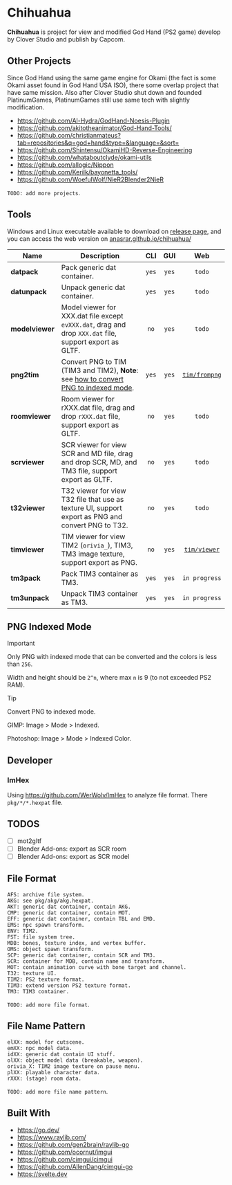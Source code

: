 # Chihuahua

**Chihuahua** is project for view and modified God Hand (PS2 game) develop by Clover Studio and publish by Capcom.

## Other Projects

Since God Hand using the same game engine for Okami (the fact is some Okami asset found in God Hand USA ISO), there some overlap project that have same mission. Also after Clover Studio shut down and founded PlatinumGames, PlatinumGames still use same tech with slightly modification.

- https://github.com/Al-Hydra/GodHand-Noesis-Plugin
- https://github.com/akitotheanimator/God-Hand-Tools/
- https://github.com/christianmateus?tab=repositories&q=god+hand&type=&language=&sort=
- https://github.com/Shintensu/OkamiHD-Reverse-Engineering
- https://github.com/whataboutclyde/okami-utils
- https://github.com/allogic/Nippon
- https://github.com/Kerilk/bayonetta_tools/
- https://github.com/WoefulWolf/NieR2Blender2NieR

`TODO: add more projects`.

## Tools

Windows and Linux executable available to download on [release page](https://github.com/anasrar/chihuahua/releases/tag/nightly), and you can access the web version on [anasrar.github.io/chihuahua/](https://anasrar.github.io/chihuahua)

| Name            | Description                                                                                                |  CLI  |  GUI  |                               Web                                |
| --------------- | ---------------------------------------------------------------------------------------------------------- | :---: | :---: | :--------------------------------------------------------------: |
| **datpack**     | Pack generic dat container.                                                                                | `yes` | `yes` |                              `todo`                              |
| **datunpack**   | Unpack generic dat container.                                                                              | `yes` | `yes` |                              `todo`                              |
| **modelviewer** | Model viewer for XXX.dat file except `evXXX.dat`, drag and drop `XXX.dat` file, support export as GLTF.    | `no`  | `yes` |                              `todo`                              |
| **png2tim**     | Convert PNG to TIM (TIM3 and TIM2), **Note**: see [how to convert PNG to indexed mode](#png-indexed-mode). | `yes` | `yes` | [`tim/frompng`](https://anasrar.github.io/chihuahua/tim/frompng) |
| **roomviewer**  | Room viewer for rXXX.dat file, drag and drop `rXXX.dat` file, support export as GLTF.                      | `no`  | `yes` |                              `todo`                              |
| **scrviewer**   | SCR viewer for view SCR and MD file, drag and drop SCR, MD, and TM3 file, support export as GLTF.          | `no`  | `yes` |                              `todo`                              |
| **t32viewer**   | T32 viewer for view T32 file that use as texture UI, support export as PNG and convert PNG to T32.         | `no`  | `yes` |                              `todo`                              |
| **timviewer**   | TIM viewer for view TIM2 (`orivia_`), TIM3, TM3 image texture, support export as PNG.                      | `no`  | `yes` |  [`tim/viewer`](https://anasrar.github.io/chihuahua/tim/viewer)  |
| **tm3pack**     | Pack TIM3 container as TM3.                                                                                | `yes` | `yes` |                          `in progress`                           |
| **tm3unpack**   | Unpack TIM3 container as TM3.                                                                              | `yes` | `yes` |                          `in progress`                           |

## PNG Indexed Mode

> [!IMPORTANT]  
> Only PNG with indexed mode that can be converted and the colors is less than `256`.
>
> Width and height should be `2^n`, where max `n` is 9 (to not exceeded PS2 RAM).

> [!TIP]
> Convert PNG to indexed mode.
>
> GIMP: Image > Mode > Indexed.
>
> Photoshop: Image > Mode > Indexed Color.

## Developer

### ImHex

Using https://github.com/WerWolv/ImHex to analyze file format. There `pkg/*/*.hexpat` file.

## TODOS

- [ ] mot2gltf
- [ ] Blender Add-ons: export as SCR room
- [ ] Blender Add-ons: export as SCR model

## File Format

```
AFS: archive file system.
AKG: see pkg/akg/akg.hexpat.
AKT: generic dat container, contain AKG.
CMP: generic dat container, contain MOT.
EFF: generic dat container, contain TBL and EMD.
EMS: npc spawn transform.
ENV: TIM2.
FST: file system tree.
MDB: bones, texture index, and vertex buffer.
OMS: object spawn transform.
SCP: generic dat container, contain SCR and TM3.
SCR: container for MDB, contain name and transform.
MOT: contain animation curve with bone target and channel.
T32: texture UI.
TIM2: PS2 texture format.
TIM3: extend version PS2 texture format.
TM3: TIM3 container.
```

`TODO: add more file format`.

## File Name Pattern

```
elXX: model for cutscene.
emXX: npc model data.
idXX: generic dat contain UI stuff.
olXX: object model data (breakable, weapon).
orivia_X: TIM2 image texture on pause menu.
plXX: playable character data.
rXXX: (stage) room data.
```

`TODO: add more file name pattern`.

## Built With

- https://go.dev/
- https://www.raylib.com/
- https://github.com/gen2brain/raylib-go
- https://github.com/ocornut/imgui
- https://github.com/cimgui/cimgui
- https://github.com/AllenDang/cimgui-go
- https://svelte.dev
